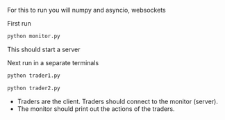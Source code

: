 For this to run you will numpy and asyncio, websockets

First run

```python
python monitor.py

```
This should start a server

Next run in a separate terminals

```python
python trader1.py

```

```python
python trader2.py

```

 - Traders are the client. Traders should connect to the monitor (server).
 - The monitor should print out the actions of the traders.
